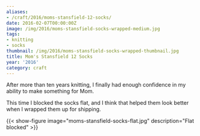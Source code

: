 ```yaml
---
aliases:
- /craft/2016/moms-stansfield-12-socks/
date: 2016-02-07T00:00:00Z
image: /img/2016/moms-stansfield-socks-wrapped-medium.jpg
tags:
- knitting
- socks
thumbnail: /img/2016/moms-stansfield-socks-wrapped-thumbnail.jpg
title: Mom's Stansfield 12 Socks
year: '2016'
category: craft
---
```

After more than ten years knitting, I finally had enough confidence in my ability
to make something for Mom.
<!--more-->

This time I blocked the socks flat, and I think that helped them look better
when I wrapped them up for shipping.

{{< show-figure image="moms-stansfield-socks-flat.jpg" description="Flat blocked" >}}
